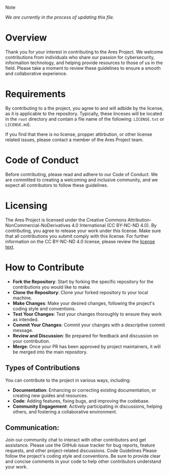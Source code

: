 > [!NOTE]  
> _We are currently in the process of updating this file._

# Overview
Thank you for your interest in contributing to the Ares Project. We welcome contributions from individuals who share our passion for cybersecurity, information technology, and helping provide resources to those of us in the field. Please take a moment to review these guidelines to ensure a smooth and collaborative experience.

# Requirements
By contributing to a the project, you agree to and will adbide by the license, as it is applicable to the repository. Typically, these linceses will be located in the `root` directory and contain a file name of the following: `LICENSE.txt` or `LICENSE.md`).

If you find that there is no license, propper attirbution, or other license related issues, please contact a member of the Ares Project team.

# Code of Conduct
Before contributing, please read and adhere to our Code of Conduct. We are committed to creating a welcoming and inclusive community, and we expect all contributors to follow these guidelines.

# Licensing
The Ares Project is licensed under the Creative Commons Attribution-NonCommercial-NoDerivatives 4.0 International (CC BY-NC-ND 4.0). By contributing, you agree to release your work under this license. Make sure that all contributions you submit comply with this license. For further information on the CC BY-NC-ND 4.0 license, please review the [license text](https://github.com/aresproject-io/aresproject-io/blob/main/LICENSE.md).

# How to Contribute
* **Fork the Repository**: Start by forking the specific repository for the contributions you would like to make.
* **Clone the Repository**: Clone your forked repository to your local machine.
* **Make Changes**: Make your desired changes, following the project's coding style and conventions.
* **Test Your Changes**: Test your changes thoroughly to ensure they work as intended.
* **Commit Your Changes**: Commit your changes with a descriptive commit message.
* **Review and Discussion**: Be prepared for feedback and discussion on your contribution.
* **Merge**: Once your PR has been approved by project maintainers, it will be merged into the main repository.

## Types of Contributions
You can contribute to the project in various ways, including:

* **Documentation**: Enhancing or correcting existing documentation, or creating new guides and resources.
* **Code**: Adding features, fixing bugs, and improving the codebase.
* **Community Engagement**: Actively participating in discussions, helping others, and fostering a collaborative environment.

## Communication: 
Join our community chat to interact with other contributors and get assistance.
Please use the GitHub issue tracker for bug reports, feature requests, and other project-related discussions.
Code Guidelines
Please follow the project's coding style and conventions. Be sure to provide clear and concise comments in your code to help other contributors understand your work.
